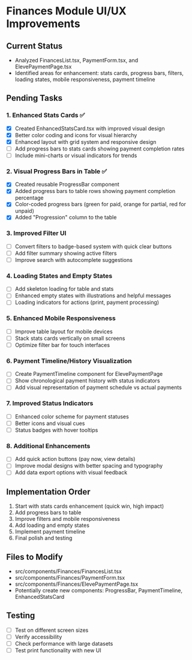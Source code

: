 # Finances Module UI/UX Improvements

## Current Status
- Analyzed FinancesList.tsx, PaymentForm.tsx, and ElevePaymentPage.tsx
- Identified areas for enhancement: stats cards, progress bars, filters, loading states, mobile responsiveness, payment timeline

## Pending Tasks

### 1. Enhanced Stats Cards ✅
- [x] Created EnhancedStatsCard.tsx with improved visual design
- [x] Better color coding and icons for visual hierarchy
- [x] Enhanced layout with grid system and responsive design
- [ ] Add progress bars to stats cards showing payment completion rates
- [ ] Include mini-charts or visual indicators for trends

### 2. Visual Progress Bars in Table ✅
- [x] Created reusable ProgressBar component
- [x] Added progress bars to table rows showing payment completion percentage
- [x] Color-coded progress bars (green for paid, orange for partial, red for unpaid)
- [x] Added "Progression" column to the table

### 3. Improved Filter UI
- [ ] Convert filters to badge-based system with quick clear buttons
- [ ] Add filter summary showing active filters
- [ ] Improve search with autocomplete suggestions

### 4. Loading States and Empty States
- [ ] Add skeleton loading for table and stats
- [ ] Enhanced empty states with illustrations and helpful messages
- [ ] Loading indicators for actions (print, payment processing)

### 5. Enhanced Mobile Responsiveness
- [ ] Improve table layout for mobile devices
- [ ] Stack stats cards vertically on small screens
- [ ] Optimize filter bar for touch interfaces

### 6. Payment Timeline/History Visualization
- [ ] Create PaymentTimeline component for ElevePaymentPage
- [ ] Show chronological payment history with status indicators
- [ ] Add visual representation of payment schedule vs actual payments

### 7. Improved Status Indicators
- [ ] Enhanced color scheme for payment statuses
- [ ] Better icons and visual cues
- [ ] Status badges with hover tooltips

### 8. Additional Enhancements
- [ ] Add quick action buttons (pay now, view details)
- [ ] Improve modal designs with better spacing and typography
- [ ] Add data export options with visual feedback

## Implementation Order
1. Start with stats cards enhancement (quick win, high impact)
2. Add progress bars to table
3. Improve filters and mobile responsiveness
4. Add loading and empty states
5. Implement payment timeline
6. Final polish and testing

## Files to Modify
- src/components/Finances/FinancesList.tsx
- src/components/Finances/PaymentForm.tsx
- src/components/Finances/ElevePaymentPage.tsx
- Potentially create new components: ProgressBar, PaymentTimeline, EnhancedStatsCard

## Testing
- [ ] Test on different screen sizes
- [ ] Verify accessibility
- [ ] Check performance with large datasets
- [ ] Test print functionality with new UI

